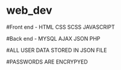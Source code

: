 # web_dev

#Front end - HTML CSS SCSS JAVASCRIPT 

#Back end - MYSQL AJAX JSON PHP 

#ALL USER DATA STORED IN JSON FILE

#PASSWORDS ARE ENCRYPYED
